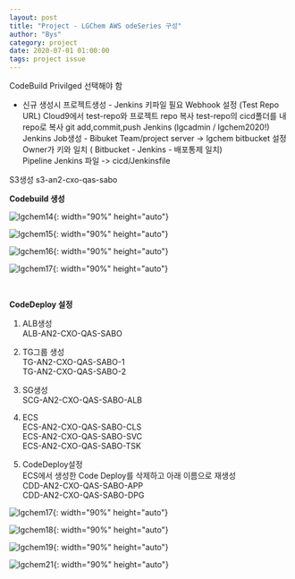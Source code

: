 ```yaml
---
layout: post
title: "Project - LGChem AWS odeSeries 구성"
author: "Bys"
category: project
date: 2020-07-01 01:00:00
tags: project issue
---
```


CodeBuild 
Privilged 선택해야 함 


- 신규 생성시 
프로젝트생성 - Jenkins 키파일 필요 
Webhook 설정 (Test Repo URL) 
Cloud9에서 test-repo와 프로젝트 repo 복사 
test-repo의 cicd폴더를 내 repo로 복사 
git add,commit,push 
Jenkins (lgcadmin / lgchem2020!) 
Jenkins Job생성 - Bibuket Team/project 
server -> lgchem bitbucket 
설정  
Owner가 키와 일치 ( Bitbucket - Jenkins - 배포통제 일치)  
Pipeline Jenkins 파일 -> cicd/Jenkinsfile 


S3생성 
s3-an2-cxo-qas-sabo 

**Codebuild 생성**  

![lgchem14](/assets/it/project/lgchem/lgchem14.png){: width="90%" height="auto"}  

![lgchem15](/assets/it/project/lgchem/lgchem15.png){: width="90%" height="auto"}  

![lgchem16](/assets/it/project/lgchem/lgchem16.png){: width="90%" height="auto"}  

![lgchem17](/assets/it/project/lgchem/lgchem17.png){: width="90%" height="auto"}  

<br>

 
**CodeDeploy 설정**  

1. ALB생성  
ALB-AN2-CXO-QAS-SABO  

2. TG그룹 생성  
TG-AN2-CXO-QAS-SABO-1  
TG-AN2-CXO-QAS-SABO-2  
 
3. SG생성  
SCG-AN2-CXO-QAS-SABO-ALB  

4. ECS  
ECS-AN2-CXO-QAS-SABO-CLS  
ECS-AN2-CXO-QAS-SABO-SVC  
ECS-AN2-CXO-QAS-SABO-TSK  
 
5. CodeDeploy설정  
ECS에서 생성한 Code Deploy를 삭제하고 아래 이름으로 재생성  
CDD-AN2-CXO-QAS-SABO-APP  
CDD-AN2-CXO-QAS-SABO-DPG  

![lgchem17](/assets/it/project/lgchem/lgchem17.png){: width="90%" height="auto"}  

![lgchem18](/assets/it/project/lgchem/lgchem18.png){: width="90%" height="auto"}  

![lgchem19](/assets/it/project/lgchem/lgchem19.png){: width="90%" height="auto"}  

![lgchem21](/assets/it/project/lgchem/lgchem21.png){: width="90%" height="auto"}  
